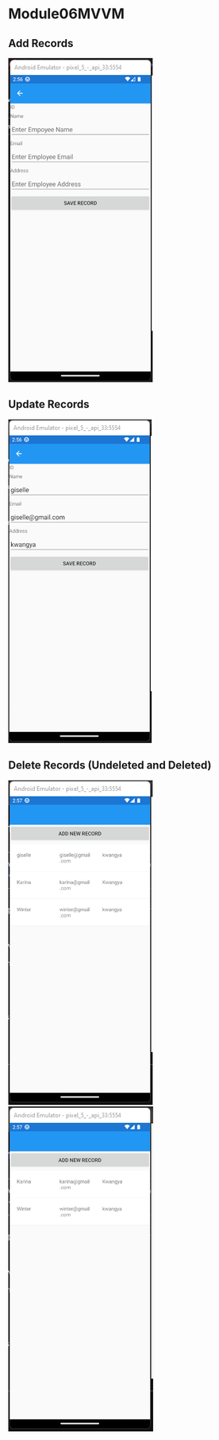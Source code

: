 # Module06MVVM

## Add Records
![Adding Records](MVVMScreenshots/AddRecords.png)

## Update Records
![Updating Records](MVVMScreenshots/UpdateRecords.png)

## Delete Records (Undeleted and Deleted)
![Undeleted](MVVMScreenshots/Undeleted.png)
![Deleted](MVVMScreenshots/Deleted.png)
